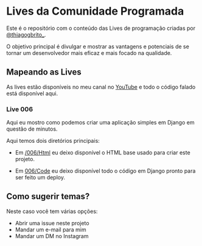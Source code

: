 # Lives da Comunidade Programada

Este é o repositório com o conteúdo das Lives de programação criadas por [@thiagogbrito_](https://www.instagram.com/thiagogbrito_).

O objetivo principal é divulgar e mostrar as vantagens e potenciais de se tornar um desenvolvedor mais eficaz e mais focado na qualidade.

## Mapeando as Lives

As lives estão disponíveis no meu canal no [YouTube](https://www.youtube.com/channel/UC7c9In8hqwOqDJJJstrxL4A) e todo o código falado está disponível aqui.

### Live 006

Aqui eu mostro como podemos criar uma aplicação simples em Django em questão de minutos.

Aqui temos dois diretórios principais:

- Em [/006/Html](.006/html) eu deixo disponível o HTML base usado para criar este projeto.

- Em [006/Code](.006/code) eu deixo disponível todo o código em Django pronto para ser feito um deploy.

## Como sugerir temas?

Neste caso você tem várias opções:

- Abrir uma issue neste projeto
- Mandar um e-mail para mim
- Mandar um DM no Instagram
